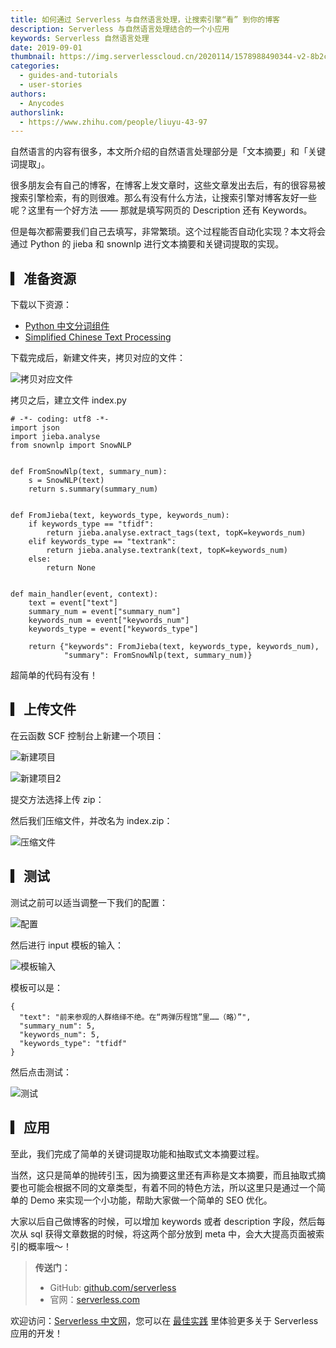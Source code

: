 ```yaml
---
title: 如何通过 Serverless 与自然语言处理，让搜索引擎“看” 到你的博客
description: Serverless 与自然语言处理结合的一个小应用
keywords: Serverless 自然语言处理
date: 2019-09-01
thumbnail: https://img.serverlesscloud.cn/2020114/1578988490344-v2-8b2cd2c5275aa2c5a3c5083a148a7a9f_1200x500.jpg
categories:
  - guides-and-tutorials
  - user-stories
authors:
  - Anycodes
authorslink:
  - https://www.zhihu.com/people/liuyu-43-97
---
```


自然语言的内容有很多，本文所介绍的自然语言处理部分是「文本摘要」和「关键词提取」。

很多朋友会有自己的博客，在博客上发文章时，这些文章发出去后，有的很容易被搜索引擎检索，有的则很难。那么有没有什么方法，让搜索引擎对博客友好一些呢？这里有一个好方法 —— 那就是填写网页的 Description 还有 Keywords。

但是每次都需要我们自己去填写，非常繁琐。这个过程能否自动化实现？本文将会通过 Python 的 jieba 和 snownlp 进行文本摘要和关键词提取的实现。

## ▎准备资源

下载以下资源：

- [Python 中文分词组件](https://github.com/fxsjy/jieba)
- [Simplified Chinese Text Processing](https://github.com/isnowfy/snownlp)

下载完成后，新建文件夹，拷贝对应的文件：

![拷贝对应文件](https://img.serverlesscloud.cn/2020114/1578989071240-v2-515f13a706f4f66f54ca3f72175be79a_hd.jpg)

拷贝之后，建立文件 index.py

```
# -*- coding: utf8 -*-
import json
import jieba.analyse
from snownlp import SnowNLP


def FromSnowNlp(text, summary_num):
    s = SnowNLP(text)
    return s.summary(summary_num)


def FromJieba(text, keywords_type, keywords_num):
    if keywords_type == "tfidf":
        return jieba.analyse.extract_tags(text, topK=keywords_num)
    elif keywords_type == "textrank":
        return jieba.analyse.textrank(text, topK=keywords_num)
    else:
        return None


def main_handler(event, context):
    text = event["text"]
    summary_num = event["summary_num"]
    keywords_num = event["keywords_num"]
    keywords_type = event["keywords_type"]

    return {"keywords": FromJieba(text, keywords_type, keywords_num),
            "summary": FromSnowNlp(text, summary_num)}
```

超简单的代码有没有！

## ▎上传文件

在云函数 SCF 控制台上新建一个项目：

![新建项目](https://img.serverlesscloud.cn/2020114/1578989070418-v2-515f13a706f4f66f54ca3f72175be79a_hd.jpg)

![新建项目2](https://img.serverlesscloud.cn/2020114/1578989071153-v2-515f13a706f4f66f54ca3f72175be79a_hd.jpg)

提交方法选择上传 zip：

然后我们压缩文件，并改名为 index.zip：

![压缩文件](https://img.serverlesscloud.cn/2020114/1578989070419-v2-515f13a706f4f66f54ca3f72175be79a_hd.jpg)

## ▎测试

测试之前可以适当调整一下我们的配置：

![配置](https://img.serverlesscloud.cn/2020114/1578989070789-v2-515f13a706f4f66f54ca3f72175be79a_hd.jpg)

然后进行 input 模板的输入：

![模板输入](https://img.serverlesscloud.cn/2020114/1578989070772-v2-515f13a706f4f66f54ca3f72175be79a_hd.jpg)

模板可以是：

```
{
  "text": "前来参观的人群络绎不绝。在“两弹历程馆”里……（略）”",
  "summary_num": 5,
  "keywords_num": 5,
  "keywords_type": "tfidf"
}
```

然后点击测试：

![测试](https://img.serverlesscloud.cn/2020114/1578989070876-v2-515f13a706f4f66f54ca3f72175be79a_hd.jpg)

## ▎应用

至此，我们完成了简单的关键词提取功能和抽取式文本摘要过程。

当然，这只是简单的抛砖引玉，因为摘要这里还有声称是文本摘要，而且抽取式摘要也可能会根据不同的文章类型，有着不同的特色方法，所以这里只是通过一个简单的 Demo 来实现一个小功能，帮助大家做一个简单的 SEO 优化。

大家以后自己做博客的时候，可以增加 keywords 或者 description 字段，然后每次从 sql 获得文章数据的时候，将这两个部分放到 meta 中，会大大提高页面被索引的概率哦～！

> **传送门：**
> - GitHub: [github.com/serverless](https://github.com/serverless/serverless/blob/master/README_CN.md) 
> - 官网：[serverless.com](https://serverless.com/)

欢迎访问：[Serverless 中文网](https://serverlesscloud.cn/)，您可以在 [最佳实践](https://serverlesscloud.cn/best-practice) 里体验更多关于 Serverless 应用的开发！
